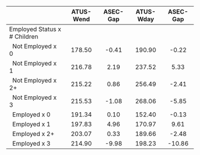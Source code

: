 
|                      |    ATUS-Wend |     ASEC-Gap |    ATUS-Wday |     ASEC-Gap |
| -------------------- | :----------: | :----------: | :----------: | :----------: |
| Employed Status x # Children |              |              |              |              |
| &nbsp;&nbsp;Not Employed x 0 |       178.50 |        -0.41 |       190.90 |        -0.22 |
| &nbsp;&nbsp;Not Employed x 1 |       216.78 |         2.19 |       237.52 |         5.33 |
| &nbsp;&nbsp;Not Employed x 2+ |       215.22 |         0.86 |       256.49 |        -2.41 |
| &nbsp;&nbsp;Not Employed x 3 |       215.53 |        -1.08 |       268.06 |        -5.85 |
| &nbsp;&nbsp;Employed x 0 |       191.34 |         0.10 |       152.40 |        -0.13 |
| &nbsp;&nbsp;Employed x 1 |       197.83 |         4.96 |       170.97 |         9.61 |
| &nbsp;&nbsp;Employed x 2+ |       203.07 |         0.33 |       189.66 |        -2.48 |
| &nbsp;&nbsp;Employed x 3 |       214.90 |        -9.98 |       198.23 |       -10.86 |


